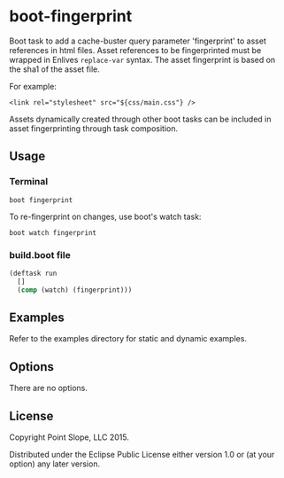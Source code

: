 # boot-fingerprint

Boot task to add a cache-buster query parameter 'fingerprint' to asset
references in html files. Asset references to be fingerprinted must be
wrapped in Enlives `replace-var` syntax. The asset fingerprint is
based on the sha1 of the asset file.

For example:

    <link rel="stylesheet" src="${css/main.css"} />

Assets dynamically created through other boot tasks can be included in
asset fingerprinting through task composition.

## Usage

### Terminal

```
boot fingerprint
```
To re-fingerprint on changes, use boot's watch task:

```
boot watch fingerprint
```

### build.boot file

```clojure
(deftask run
  []
  (comp (watch) (fingerprint)))
```

## Examples

Refer to the examples directory for static and dynamic examples.

## Options

There are no options.

## License

Copyright Point Slope, LLC 2015.

Distributed under the Eclipse Public License either version 1.0 or (at
your option) any later version.

